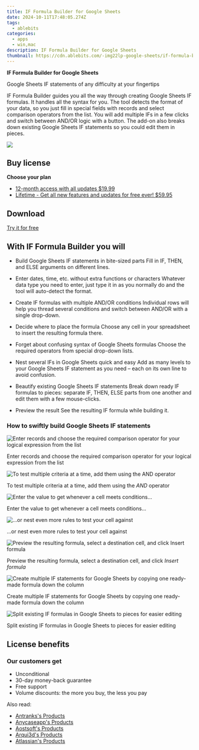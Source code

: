 ```yaml
---
title: IF Formula Builder for Google Sheets
date: 2024-10-11T17:48:05.274Z
tags: 
  - ablebits
categories: 
  - apps
  - win,mac
description: IF Formula Builder for Google Sheets
thumbnail: https://cdn.ablebits.com/-img22lp-google-sheets/if-formula-builder/google-sheets-if-date.webp
---
```


**IF Formula Builder for Google Sheets**

Google Sheets IF statements of any difficulty at your fingertips

IF Formula Builder guides you all the way through creating Google Sheets IF formulas. It handles all the syntax for you. The tool detects the format of your data, so you just fill in special fields with records and select comparison operators from the list. You will add multiple IFs in a few clicks and switch between AND/OR logic with a button. The add-on also breaks down existing Google Sheets IF statements so you could edit them in pieces.

![](https://cdn.ablebits.com/-img22lp-google-sheets/if-formula-builder/header-cover.webp)

## Buy license

**Choose your plan**

- [12-month access with all updates $19.99](https://secure.2checkout.com/order/checkout.php?PRODS=27543768&QTY=1&AFFILIATE=108875&CART=1&CARD=2&DESIGN_TYPE=2&SHORT_FORM=1&COUPON=TrSbExpr-MjAdns-01&CLEAN_CART=ALL&SRC=website)
- [Lifetime - Get all new features and updates for free ever! $59.95](https://secure.2checkout.com/order/checkout.php?PRODS=27544035&QTY=1&AFFILIATE=108875&CART=1&CARD=2&DESIGN_TYPE=2&SHORT_FORM=1&CLEAN_CART=ALL&SRC=website)

## Download

[Try it for free](https://workspace.google.com/marketplace/app/if_formula_builder/420445489790)

## With IF Formula Builder you will

-   Build Google Sheets IF statements in bite-sized parts Fill in IF, THEN, and ELSE arguments on different lines.
-   Enter dates, time, etc. without extra functions or characters Whatever data type you need to enter, just type it in as you normally do and the tool will auto-detect the format.
-   Create IF formulas with multiple AND/OR conditions Individual rows will help you thread several conditions and switch between AND/OR with a single drop-down.
-   Decide where to place the formula Choose any cell in your spreadsheet to insert the resulting formula there.

-   Forget about confusing syntax of Google Sheets formulas Choose the required operators from special drop-down lists.
-   Nest several IFs in Google Sheets quick and easy Add as many levels to your Google Sheets IF statement as you need – each on its own line to avoid confusion.
-   Beautify existing Google Sheets IF statements Break down ready IF formulas to pieces: separate IF, THEN, ELSE parts from one another and edit them with a few mouse-clicks.
-   Preview the result See the resulting IF formula while building it.

### How to swiftly build Google Sheets IF statements

 ![Enter records and choose the required comparison operator for your logical expression from the list](https://cdn.ablebits.com/-img22lp-google-sheets/if-formula-builder/google-sheets-if-date.png)

Enter records and choose the required comparison operator for your logical expression from the list

 ![To test multiple criteria at a time, add them using the <em>AND</em> operator](https://cdn.ablebits.com/-img22lp-google-sheets/if-formula-builder/google-sheets-if-and.png)

To test multiple criteria at a time, add them using the _AND_ operator

 ![Enter the value to get whenever a cell meets conditions...](https://cdn.ablebits.com/-img22lp-google-sheets/if-formula-builder/if-then-google-sheets.png)

Enter the value to get whenever a cell meets conditions...

 ![...or nest even more rules to test your cell against](https://cdn.ablebits.com/-img22lp-google-sheets/if-formula-builder/if-else-google-sheets.png)

...or nest even more rules to test your cell against

 ![Preview the resulting formula, select a destination cell, and click <em>Insert formula</em>](https://cdn.ablebits.com/-img22lp-google-sheets/if-formula-builder/preview-result.png)

Preview the resulting formula, select a destination cell, and click _Insert formula_

 ![Create multiple IF statements for Google Sheets by copying one ready-made formula down the column](https://cdn.ablebits.com/-img22lp-google-sheets/if-formula-builder/insert-google-sheets-if.png)

Create multiple IF statements for Google Sheets by copying one ready-made formula down the column

 ![Split existing IF formulas in Google Sheets to pieces for easier editing](https://cdn.ablebits.com/-img22lp-google-sheets/if-formula-builder/existing-google-sheets-if.png)

Split existing IF formulas in Google Sheets to pieces for easier editing

## License benefits

### Our customers get

- Unconditional
- 30-day money-back guarantee
- Free support
- Volume discounts: the more you buy, the less you pay 

<ins class="adsbygoogle"
      style="display:block"
      data-ad-client="ca-pub-7571918770474297"
      data-ad-slot="8358498916"
      data-ad-format="auto"
      data-full-width-responsive="true"></ins>

<span class="atpl-alsoreadstyle">Also read:</span>
<div><ul>
<li><a href="https://tools.techidaily.com/antranks/products/"><u>Antranks's Products</u></a></li>
<li><a href="https://tools.techidaily.com/anycaseapp/products/"><u>Anycaseapp's Products</u></a></li>
<li><a href="https://tools.techidaily.com/aostsoft/products/"><u>Aostsoft's Products</u></a></li>
<li><a href="https://tools.techidaily.com/arqui3d/products/"><u>Arqui3d's Products</u></a></li>
<li><a href="https://tools.techidaily.com/atlassian/products/"><u>Atlassian's Products</u></a></li>
</ul></div>

